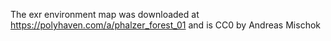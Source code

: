 The exr environment map was downloaded at 
https://polyhaven.com/a/phalzer_forest_01
and is CC0 by Andreas Mischok